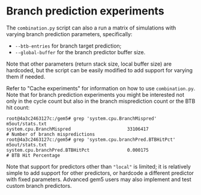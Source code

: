 # Branch prediction experiments

The `combination.py` script can also a run a matrix of simulations with varying branch prediction parameters, specifically:

 - `--btb-entries` for branch target prediction;
 - `--global-buffer` for the branch predictor buffer size.

Note that other parameters (return stack size, local buffer size) are hardcoded, but the script can be easily modified to add support for varying them if needed.

Refer to "Cache experiments" for information on how to use `combination.py`. Note that for branch prediction experiments you might be interested not only in the cycle count but also in the branch misprediction count or the BTB hit count:

```
root@4a3c2463127c:/gem5# grep 'system.cpu.BranchMispred' m5out/stats.txt
system.cpu.BranchMispred                     33106417                       # Number of branch mispredictions
root@4a3c2463127c:/gem5# grep 'system.cpu.branchPred.BTBHitPct' m5out/stats.txt
system.cpu.branchPred.BTBHitPct              0.000175                       # BTB Hit Percentage
```

Note that support for predictors other than `"local"` is limited; it is relatively simple to add support for other predictors, or hardcode a different predictor with fixed parameters. Advanced gem5 users may also implement and test custom branch predictors.
